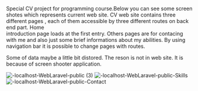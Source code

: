Special CV project for programming course.Below you can see some screen shotes which represents current web site. 
CV web site contains three different pages , each of them accessible by three different routes on back end part. Home  
introduction page loads at the first entry. Others pages are for contacing with me and also just some brief informations
about my abilities. By using navigation bar it is possible to change pages with routes. 


Some of data maybe a little bit distored. The reson is not in web site. It is because of screen shooter application.

![-localhost-WebLaravel-public (3)](https://user-images.githubusercontent.com/63705344/108587449-c6e5fe80-737d-11eb-9ca0-39caa8c91660.png)
![-localhost-WebLaravel-public-Skills](https://user-images.githubusercontent.com/63705344/108587468-debd8280-737d-11eb-8b31-ec877dbe2584.png)
![-localhost-WebLaravel-public-Contact](https://user-images.githubusercontent.com/63705344/108587478-eed56200-737d-11eb-8ddc-8be3852fc49e.png)


